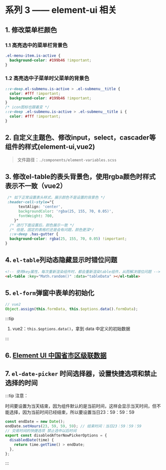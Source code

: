# 系列 3 —— element-ui 相关

## 1. 修改菜单栏颜色

### 1.1 高亮选中的菜单栏背景色

```css
.el-menu-item.is-active {
  background-color: #199b46 !important;
}
```

### 1.2 高亮选中子菜单时父菜单的背景色

```css
::v-deep.el-submenu.is-active > .el-submenu__title {
  color: #fff !important;
  background-color: #199b46 !important;
}
/* icon图标也跟着变 */
::v-deep .el-submenu.is-active > .el-submenu__title i {
  color: #fff !important;
}
```

## 2. 自定义主题色、修改input，select，cascader等组件的样式(element-ui,vue2)

> 文件路径：`./components/element-variables.scss`

## 3. 修改el-table的表头背景色，使用rgba颜色时样式表示不一致（vue2）

``` css
 /* 如下正常设置表头样式，展示颜色不是设置的背景色 */
 :header-cell-style="{
      textAlign: 'center',
      backgroundColor: 'rgba(25, 155, 70, 0.05)',
      fontWeight: 700,
    }"
  /* 进行下面设置后，颜色展示一致 */
  /* 但是，固定的表格栏还是会有问题，颜色更深*/
  ::v-deep .has-gutter {
  background-color: rgba(25, 155, 70, 0.05) !important;
}
```

## 4. `el-table`列动态隐藏显示时错位问题

```html
<!-- 使用key属性，每次重新渲染组件时，都会重新渲染table组件，从而解决错位问题 -->
<el-table :key="Math.random()" :data="tableData" ></el-table>
```

## 5. `el-form`弹窗中表单的初始化

```js
// vue2
Object.assign(this.formData, this.$options.data().formData);
```

:::tip

1. vue2：`this.$options.data()`，拿到 data 中定义的初始数据

:::

## 6. [Element UI 中国省市区级联数据](https://www.npmjs.com/package/element-china-area-data)

## 7. `el-date-picker` 时间选择器，设置快捷选项和禁止选择的时间

:::tip 注意：

时间要设置为当天结束，因为组件默认的是当前时间，这样会显示当天时间，但不能选择，因为当前时间已经结束，所以要设置当日23：59：59：59

```js
const endDate = new Date();
endDate.setHours(23, 59, 59, 59); // 结束时间：当日23：59：59：59
// 交易时间的快捷选项 禁止选中以后时间
export const disabledAfterNowPickerOptions = {
  disabledDate(time) {
    return time.getTime() > endDate;
  },
};
```

:::
